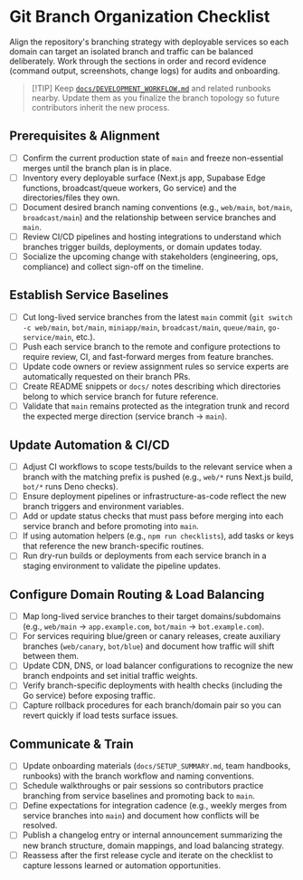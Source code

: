 # Git Branch Organization Checklist

Align the repository's branching strategy with deployable services so each domain can target an isolated branch and traffic can be balanced deliberately. Work through the sections in order and record evidence (command output, screenshots, change logs) for audits and onboarding.

> [!TIP] Keep [`docs/DEVELOPMENT_WORKFLOW.md`](./DEVELOPMENT_WORKFLOW.md) and related runbooks nearby. Update them as you finalize the branch topology so future contributors inherit the new process.

## Prerequisites & Alignment
- [ ] Confirm the current production state of `main` and freeze non-essential merges until the branch plan is in place.
- [ ] Inventory every deployable surface (Next.js app, Supabase Edge functions, broadcast/queue workers, Go service) and the directories/files they own.
- [ ] Document desired branch naming conventions (e.g., `web/main`, `bot/main`, `broadcast/main`) and the relationship between service branches and `main`.
- [ ] Review CI/CD pipelines and hosting integrations to understand which branches trigger builds, deployments, or domain updates today.
- [ ] Socialize the upcoming change with stakeholders (engineering, ops, compliance) and collect sign-off on the timeline.

## Establish Service Baselines
- [ ] Cut long-lived service branches from the latest `main` commit (`git switch -c web/main`, `bot/main`, `miniapp/main`, `broadcast/main`, `queue/main`, `go-service/main`, etc.).
- [ ] Push each service branch to the remote and configure protections to require review, CI, and fast-forward merges from feature branches.
- [ ] Update code owners or review assignment rules so service experts are automatically requested on their branch PRs.
- [ ] Create README snippets or `docs/` notes describing which directories belong to which service branch for future reference.
- [ ] Validate that `main` remains protected as the integration trunk and record the expected merge direction (service branch → `main`).

## Update Automation & CI/CD
- [ ] Adjust CI workflows to scope tests/builds to the relevant service when a branch with the matching prefix is pushed (e.g., `web/*` runs Next.js build, `bot/*` runs Deno checks).
- [ ] Ensure deployment pipelines or infrastructure-as-code reflect the new branch triggers and environment variables.
- [ ] Add or update status checks that must pass before merging into each service branch and before promoting into `main`.
- [ ] If using automation helpers (e.g., `npm run checklists`), add tasks or keys that reference the new branch-specific routines.
- [ ] Run dry-run builds or deployments from each service branch in a staging environment to validate the pipeline updates.

## Configure Domain Routing & Load Balancing
- [ ] Map long-lived service branches to their target domains/subdomains (e.g., `web/main` → `app.example.com`, `bot/main` → `bot.example.com`).
- [ ] For services requiring blue/green or canary releases, create auxiliary branches (`web/canary`, `bot/blue`) and document how traffic will shift between them.
- [ ] Update CDN, DNS, or load balancer configurations to recognize the new branch endpoints and set initial traffic weights.
- [ ] Verify branch-specific deployments with health checks (including the Go service) before exposing traffic.
- [ ] Capture rollback procedures for each branch/domain pair so you can revert quickly if load tests surface issues.

## Communicate & Train
- [ ] Update onboarding materials (`docs/SETUP_SUMMARY.md`, team handbooks, runbooks) with the branch workflow and naming conventions.
- [ ] Schedule walkthroughs or pair sessions so contributors practice branching from service baselines and promoting back to `main`.
- [ ] Define expectations for integration cadence (e.g., weekly merges from service branches into `main`) and document how conflicts will be resolved.
- [ ] Publish a changelog entry or internal announcement summarizing the new branch structure, domain mappings, and load balancing strategy.
- [ ] Reassess after the first release cycle and iterate on the checklist to capture lessons learned or automation opportunities.

